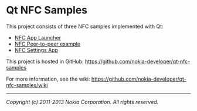 Qt NFC Samples
==============

This project consists of three NFC samples implemented with Qt:

* [NFC App Launcher](https://github.com/nokia-developer/qt-nfc-samples/tree/master/nfc-app-launcher)
* [NFC Peer-to-peer example](https://github.com/nokia-developer/qt-nfc-samples/tree/master/nfc-peer-to-peer-example)
* [NFC Settings App](https://github.com/nokia-developer/qt-nfc-samples/tree/master/nfc-settings-app)

This project is hosted in GitHub:
https://github.com/nokia-developer/qt-nfc-samples

For more information, see the wiki:
https://github.com/nokia-developer/qt-nfc-samples/wiki

---

*Copyright (c) 2011-2013 Nokia Corporation. All rights reserved.*

